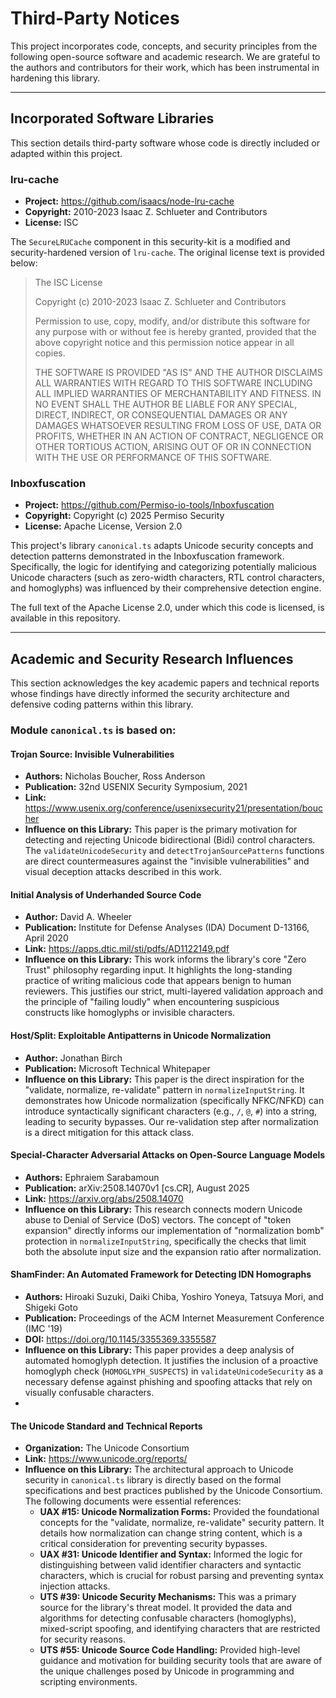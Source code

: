 # Third-Party Notices

This project incorporates code, concepts, and security principles from the following open-source software and academic research. We are grateful to the authors and contributors for their work, which has been instrumental in hardening this library.

---

## Incorporated Software Libraries

This section details third-party software whose code is directly included or adapted within this project.

### lru-cache

-   **Project:** https://github.com/isaacs/node-lru-cache
-   **Copyright:** 2010-2023 Isaac Z. Schlueter and Contributors
-   **License:** ISC

The `SecureLRUCache` component in this security-kit is a modified and security-hardened version of `lru-cache`. The original license text is provided below:

> The ISC License
>
> Copyright (c) 2010-2023 Isaac Z. Schlueter and Contributors
>
> Permission to use, copy, modify, and/or distribute this software for any
> purpose with or without fee is hereby granted, provided that the above
> copyright notice and this permission notice appear in all copies.
>
> THE SOFTWARE IS PROVIDED "AS IS" AND THE AUTHOR DISCLAIMS ALL WARRANTIES
> WITH REGARD TO THIS SOFTWARE INCLUDING ALL IMPLIED WARRANTIES OF
> MERCHANTABILITY AND FITNESS. IN NO EVENT SHALL THE AUTHOR BE LIABLE FOR
> ANY SPECIAL, DIRECT, INDIRECT, OR CONSEQUENTIAL DAMAGES OR ANY DAMAGES
> WHATSOEVER RESULTING FROM LOSS OF USE, DATA OR PROFITS, WHETHER IN AN
> ACTION OF CONTRACT, NEGLIGENCE OR OTHER TORTIOUS ACTION, ARISING OUT OF OR
> IN CONNECTION WITH THE USE OR PERFORMANCE OF THIS SOFTWARE.


### Inboxfuscation

-   **Project:** https://github.com/Permiso-io-tools/Inboxfuscation
-   **Copyright:** Copyright (c) 2025 Permiso Security
-   **License:** Apache License, Version 2.0

This project's library `canonical.ts` adapts Unicode security concepts and detection patterns demonstrated in the Inboxfuscation framework. Specifically, the logic for identifying and categorizing potentially malicious Unicode characters (such as zero-width characters, RTL control characters, and homoglyphs) was influenced by their comprehensive detection engine.

The full text of the Apache License 2.0, under which this code is licensed, is available in this repository.

---

## Academic and Security Research Influences

This section acknowledges the key academic papers and technical reports whose findings have directly informed the security architecture and defensive coding patterns within this library.

### Module `canonical.ts` is based on:

#### Trojan Source: Invisible Vulnerabilities

-   **Authors:** Nicholas Boucher, Ross Anderson
-   **Publication:** 32nd USENIX Security Symposium, 2021
-   **Link:** https://www.usenix.org/conference/usenixsecurity21/presentation/boucher
-   **Influence on this Library:** This paper is the primary motivation for detecting and rejecting Unicode bidirectional (Bidi) control characters. The `validateUnicodeSecurity` and `detectTrojanSourcePatterns` functions are direct countermeasures against the "invisible vulnerabilities" and visual deception attacks described in this work.

#### Initial Analysis of Underhanded Source Code

-   **Author:** David A. Wheeler
-   **Publication:** Institute for Defense Analyses (IDA) Document D-13166, April 2020
-   **Link:** https://apps.dtic.mil/sti/pdfs/AD1122149.pdf
-   **Influence on this Library:** This work informs the library's core "Zero Trust" philosophy regarding input. It highlights the long-standing practice of writing malicious code that appears benign to human reviewers. This justifies our strict, multi-layered validation approach and the principle of "failing loudly" when encountering suspicious constructs like homoglyphs or invisible characters.

#### Host/Split: Exploitable Antipatterns in Unicode Normalization

-   **Author:** Jonathan Birch
-   **Publication:** Microsoft Technical Whitepaper
-   **Influence on this Library:** This paper is the direct inspiration for the "validate, normalize, re-validate" pattern in `normalizeInputString`. It demonstrates how Unicode normalization (specifically NFKC/NFKD) can introduce syntactically significant characters (e.g., `/`, `@`, `#`) into a string, leading to security bypasses. Our re-validation step after normalization is a direct mitigation for this attack class.

#### Special-Character Adversarial Attacks on Open-Source Language Models

-   **Authors:** Ephraiem Sarabamoun
-   **Publication:** arXiv:2508.14070v1 [cs.CR], August 2025
-   **Link:** https://arxiv.org/abs/2508.14070
-   **Influence on this Library:** This research connects modern Unicode abuse to Denial of Service (DoS) vectors. The concept of "token expansion" directly informs our implementation of "normalization bomb" protection in `normalizeInputString`, specifically the checks that limit both the absolute input size and the expansion ratio after normalization.

#### ShamFinder: An Automated Framework for Detecting IDN Homographs

-   **Authors:** Hiroaki Suzuki, Daiki Chiba, Yoshiro Yoneya, Tatsuya Mori, and Shigeki Goto
-   **Publication:** Proceedings of the ACM Internet Measurement Conference (IMC '19)
-   **DOI:** https://doi.org/10.1145/3355369.3355587
-   **Influence on this Library:** This paper provides a deep analysis of automated homoglyph detection. It justifies the inclusion of a proactive homoglyph check (`HOMOGLYPH_SUSPECTS`) in `validateUnicodeSecurity` as a necessary defense against phishing and spoofing attacks that rely on visually confusable characters.
-   

#### The Unicode Standard and Technical Reports

-   **Organization:** The Unicode Consortium
-   **Link:** https://www.unicode.org/reports/
-   **Influence on this Library:** The architectural approach to Unicode security in `canonical.ts` library is directly based on the formal specifications and best practices published by the Unicode Consortium. The following documents were essential references:
    -   **UAX #15: Unicode Normalization Forms:** Provided the foundational concepts for the "validate, normalize, re-validate" security pattern. It details how normalization can change string content, which is a critical consideration for preventing security bypasses.
    -   **UAX #31: Unicode Identifier and Syntax:** Informed the logic for distinguishing between valid identifier characters and syntactic characters, which is crucial for robust parsing and preventing syntax injection attacks.
    -   **UTS #39: Unicode Security Mechanisms:** This was a primary source for the library's threat model. It provided the data and algorithms for detecting confusable characters (homoglyphs), mixed-script spoofing, and identifying characters that are restricted for security reasons.
    -   **UTS #55: Unicode Source Code Handling:** Provided high-level guidance and motivation for building security tools that are aware of the unique challenges posed by Unicode in programming and scripting environments.